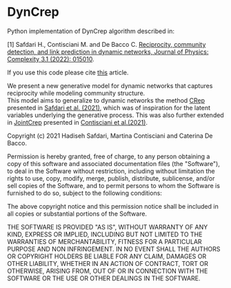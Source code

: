 # DynCrep
Python implementation of DynCrep algorithm described in:

[1] Safdari H., Contisciani M. and De Bacco C. [Reciprocity, community detection, and link prediction in dynamic networks, Journal of Physics: Complexity 3.1 (2022): 015010](https://doi.org/10.1088/2632-072X/ac52e6).

If you use this code please cite [this](https://doi.org/10.1088/2632-072X/ac52e6) article.

We present a new generative model for dynamic networks that captures reciprocity while modeling community structure.  
This model aims to generalize to dynamic networks the method [CRep](https://github.com/mcontisc/CRep) presented in [Safdari et al. (2021)](https://journals.aps.org/prresearch/abstract/10.1103/PhysRevResearch.3.023209), which was of inspiration for the latent variables underlying the generative process. This was also further extended in [JointCrep](https://github.com/mcontisc/JointCRep) presented in [Contisciani et al.(2021)](https://arxiv.org/abs/2112.10436).  

Copyright (c) 2021 Hadiseh Safdari, Martina Contisciani and Caterina De Bacco.

Permission is hereby granted, free of charge, to any person obtaining a copy of this software and associated documentation files (the "Software"), to deal in the Software without restriction, including without limitation the rights to use, copy, modify, merge, publish, distribute, sublicense, and/or sell copies of the Software, and to permit persons to whom the Software is furnished to do so, subject to the following conditions:

The above copyright notice and this permission notice shall be included in all copies or substantial portions of the Software.

THE SOFTWARE IS PROVIDED "AS IS", WITHOUT WARRANTY OF ANY KIND, EXPRESS OR IMPLIED, INCLUDING BUT NOT LIMITED TO THE WARRANTIES OF MERCHANTABILITY, FITNESS FOR A PARTICULAR PURPOSE AND NON INFRINGEMENT. IN NO EVENT SHALL THE AUTHORS OR COPYRIGHT HOLDERS BE LIABLE FOR ANY CLAIM, DAMAGES OR OTHER LIABILITY, WHETHER IN AN ACTION OF CONTRACT, TORT OR OTHERWISE, ARISING FROM, OUT OF OR IN CONNECTION WITH THE SOFTWARE OR THE USE OR OTHER DEALINGS IN THE SOFTWARE.
